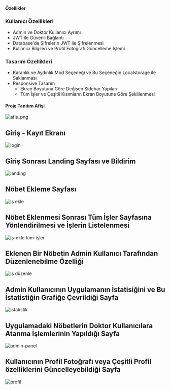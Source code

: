 #### Özellikler

### Kullanıcı Özellikleri
- Admin ve Doktor Kullanıcı Ayrımı
- JWT ile Güvenli Bağlantı
- Database'de Şifrelerin JWT ile Şifrelenmesi
- Kullanıcı Bilgileri ve Profil Fotoğrafı Güncelleme İşlemi


### Tasarım Özellikleri
- Karanlık ve Aydınlık Mod Seçeneği ve Bu Seçeneğin Localstorage ile Saklanması
- Responsive Tasarım
  - Ekran Boyutuna Göre Değişen Sidebar Yapıları
  - Tüm İşler ve Çeşitli Kısımların Ekran Boyutuna Göre Şekillenmesi



#### Proje Tanıtım Afişi
![afis_png](https://github.com/user-attachments/assets/5c2d0827-711f-4d4e-bc4f-42764e57ff47)


## Giriş - Kayıt Ekranı
![login](https://github.com/user-attachments/assets/5ac82975-eeb5-4cd3-a87c-c09601157f2d)


## Giriş Sonrası Landing Sayfası ve Bildirim
![landing](https://github.com/user-attachments/assets/75b29947-47bc-4042-963f-9fe6885e8b91)


## Nöbet Ekleme Sayfası
![iş ekle](https://github.com/user-attachments/assets/8d137724-2b6d-48ad-98f8-e79a92cdf412)


## Nöbet Eklenmesi Sonrası Tüm İşler Sayfasına Yönlendirilmesi ve İşlerin Listelenmesi
![iş-ekle tüm-işler](https://github.com/user-attachments/assets/1287bf76-3631-4c46-89ba-d32f5e66ee33)


## Eklenen Bir Nöbetin Admin Kullanıcı Tarafından Düzenlenebilme Özelliği
![iş düzenle](https://github.com/user-attachments/assets/be6141ee-52af-41c7-b87f-e2a1ac62e014)


## Admin Kullanıcının Uygulamanın İstatisiğini ve Bu İstatistiğin Grafiğe Çevrildiği Sayfa
![istatistik](https://github.com/user-attachments/assets/aaa1faaf-dd59-429e-abfb-04686ae4c33f)


## Uygulamadaki Nöbetlerin Doktor Kullanıcılara Atanma İşlemlerinin Yapıldığı Sayfa
![admin-panel](https://github.com/user-attachments/assets/557a8bbf-6aae-4cad-bf81-cf8d7d49ba5f)


## Kullanıcının Profil Fotoğrafı veya Çeşitli Profil özelliklerini Güncelleyebildiği Sayfa
![profil](https://github.com/user-attachments/assets/33d4bc06-652f-459d-91a0-988a41244ee3)
























